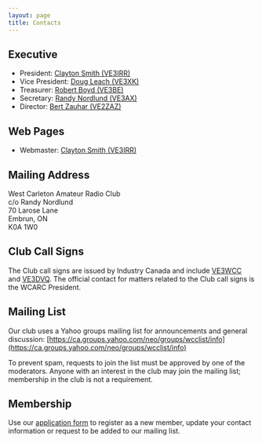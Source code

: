 ```yaml
---
layout: page
title: Contacts
---
```

## Executive
* President: [Clayton Smith (VE3IRR)](mailto:argilo@gmail.com)
* Vice President: [Doug Leach (VE3XK)](mailto:ve3xk@bell.net)
* Treasurer: [Robert Boyd (VE3BE)](mailto:rwboyd@yahoo.com)
* Secretary: [Randy Nordlund (VE3AX)](mailto:randynordlund@hotmail.com)
* Director: [Bert Zauhar (VE2ZAZ)](mailto:ve2zaz@rac.ca)

## Web Pages
* Webmaster: [Clayton Smith (VE3IRR)](mailto:argilo@gmail.com)

## Mailing Address
West Carleton Amateur Radio Club  
c/o Randy Nordlund  
70 Larose Lane  
Embrun, ON  
K0A 1W0

## Club Call Signs
The Club call signs are issued by Industry Canada and include
[VE3WCC](https://www.qrz.com/db/ve3wcc) and [VE3DVQ](https://www.qrz.com/db/ve3dvq).
The official contact for matters related to the Club call signs is the WCARC President.

## Mailing List
Our club uses a Yahoo groups mailing list for announcements and general discussion:
[https://ca.groups.yahoo.com/neo/groups/wcclist/info](https://ca.groups.yahoo.com/neo/groups/wcclist/info)

To prevent spam, requests to join the list must be approved by one of the moderators.
Anyone with an interest in the club may join the mailing list; membership in the club
is not a requirement.

## Membership

Use our [application form](application.html) to register as a new member, update
your contact information or request to be added to our mailing list.
